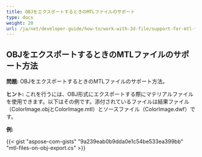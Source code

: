 ```yaml
---
title: OBJをエクスポートするときのMTLファイルのサポート
type: docs
weight: 20
url: /ja/net/developer-guide/how-to/work-with-3d-file/support-for-mtl-files-on-obj-export/
---
```



## **OBJをエクスポートするときのMTLファイルのサポート方法**

**問題:** OBJをエクスポートするときのMTLファイルのサポート方法。

**ヒント:** これを行うには、OBJ形式にエクスポートする際にマテリアルファイルを使用できます。以下はその例です。添付されているファイルは結果ファイル（ColorImage.objとColorImage.mtl）とソースファイル（ColorImage.dwf）です。

**例:**

{{< gist "aspose-com-gists" "9a239eab0b9dda0e1c54be533ea399bb" "mtl-files-on-obj-export.cs" >}}
